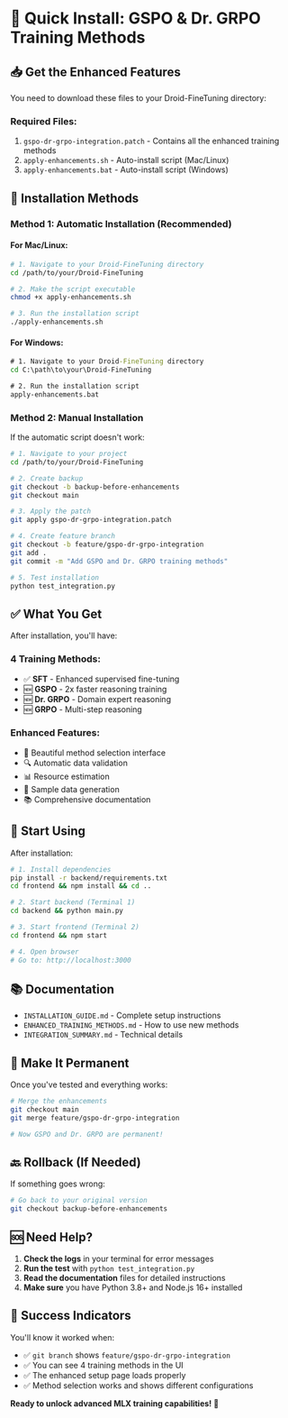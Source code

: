# 🚀 Quick Install: GSPO & Dr. GRPO Training Methods

## 📥 **Get the Enhanced Features**

You need to download these files to your Droid-FineTuning directory:

### **Required Files:**
1. `gspo-dr-grpo-integration.patch` - Contains all the enhanced training methods
2. `apply-enhancements.sh` - Auto-install script (Mac/Linux)
3. `apply-enhancements.bat` - Auto-install script (Windows)

## 🔧 **Installation Methods**

### **Method 1: Automatic Installation (Recommended)**

#### **For Mac/Linux:**
```bash
# 1. Navigate to your Droid-FineTuning directory
cd /path/to/your/Droid-FineTuning

# 2. Make the script executable
chmod +x apply-enhancements.sh

# 3. Run the installation script
./apply-enhancements.sh
```

#### **For Windows:**
```cmd
# 1. Navigate to your Droid-FineTuning directory
cd C:\path\to\your\Droid-FineTuning

# 2. Run the installation script
apply-enhancements.bat
```

### **Method 2: Manual Installation**

If the automatic script doesn't work:

```bash
# 1. Navigate to your project
cd /path/to/your/Droid-FineTuning

# 2. Create backup
git checkout -b backup-before-enhancements
git checkout main

# 3. Apply the patch
git apply gspo-dr-grpo-integration.patch

# 4. Create feature branch
git checkout -b feature/gspo-dr-grpo-integration
git add .
git commit -m "Add GSPO and Dr. GRPO training methods"

# 5. Test installation
python test_integration.py
```

## ✅ **What You Get**

After installation, you'll have:

### **4 Training Methods:**
- ✅ **SFT** - Enhanced supervised fine-tuning
- 🆕 **GSPO** - 2x faster reasoning training
- 🆕 **Dr. GRPO** - Domain expert reasoning
- 🆕 **GRPO** - Multi-step reasoning

### **Enhanced Features:**
- 🎨 Beautiful method selection interface
- 🔍 Automatic data validation
- 📊 Resource estimation
- 🧪 Sample data generation
- 📚 Comprehensive documentation

## 🚀 **Start Using**

After installation:

```bash
# 1. Install dependencies
pip install -r backend/requirements.txt
cd frontend && npm install && cd ..

# 2. Start backend (Terminal 1)
cd backend && python main.py

# 3. Start frontend (Terminal 2)
cd frontend && npm start

# 4. Open browser
# Go to: http://localhost:3000
```

## 📚 **Documentation**

- `INSTALLATION_GUIDE.md` - Complete setup instructions
- `ENHANCED_TRAINING_METHODS.md` - How to use new methods
- `INTEGRATION_SUMMARY.md` - Technical details

## 🔄 **Make It Permanent**

Once you've tested and everything works:

```bash
# Merge the enhancements
git checkout main
git merge feature/gspo-dr-grpo-integration

# Now GSPO and Dr. GRPO are permanent!
```

## 🔙 **Rollback (If Needed)**

If something goes wrong:

```bash
# Go back to your original version
git checkout backup-before-enhancements
```

## 🆘 **Need Help?**

1. **Check the logs** in your terminal for error messages
2. **Run the test** with `python test_integration.py`
3. **Read the documentation** files for detailed instructions
4. **Make sure** you have Python 3.8+ and Node.js 16+ installed

## 🎉 **Success Indicators**

You'll know it worked when:
- ✅ `git branch` shows `feature/gspo-dr-grpo-integration`
- ✅ You can see 4 training methods in the UI
- ✅ The enhanced setup page loads properly
- ✅ Method selection works and shows different configurations

**Ready to unlock advanced MLX training capabilities! 🚀**